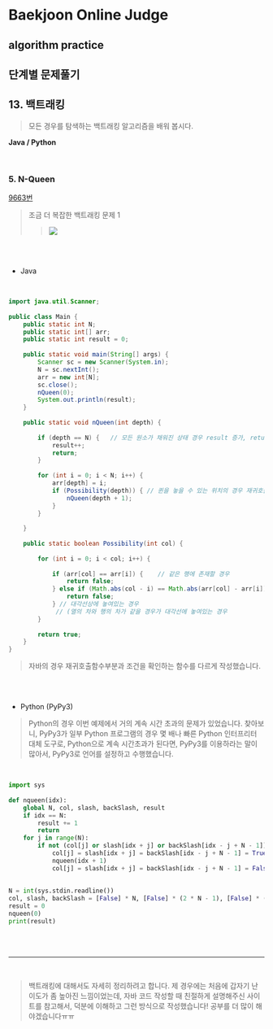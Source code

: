 # Baekjoon Online Judge

## algorithm practice

## 단계별 문제풀기

## 13. 백트래킹

> 모든 경우를 탐색하는 백트래킹 알고리즘을 배워 봅시다.

**Java / Python**

<br>

### 5. N-Queen
[9663번](https://www.acmicpc.net/problem/9663) 
> 조금 더 복잡한 백트래킹 문제 1
>> ![](https://images.velog.io/images/jini_eun/post/8310731b-b20d-40b3-af5e-132b2b87ff32/image.png)


<br><br>

- Java
<br>

```java
import java.util.Scanner;
 
public class Main {
	public static int N;
	public static int[] arr;
	public static int result = 0;
 
	public static void main(String[] args) {
		Scanner sc = new Scanner(System.in);
		N = sc.nextInt();
		arr = new int[N];
		sc.close();
		nQueen(0);
		System.out.println(result);
	}
 
	public static void nQueen(int depth) {
	
		if (depth == N) {	// 모든 원소가 채워진 상태 경우 result 증가, return 
			result++;
			return;
		}
 
		for (int i = 0; i < N; i++) {
			arr[depth] = i;
			if (Possibility(depth)) { // 퀸을 놓을 수 있는 위치의 경우 재귀호출
				nQueen(depth + 1);
			}
		}
 
	}
 
	public static boolean Possibility(int col) {
 
		for (int i = 0; i < col; i++) {
			
			if (arr[col] == arr[i]) {    // 같은 행에 존재할 경우
				return false;
			} else if (Math.abs(col - i) == Math.abs(arr[col] - arr[i])) {
				return false;
			} // 대각선상에 놓여있는 경우
			 // (열의 차와 행의 차가 같을 경우가 대각선에 놓여있는 경우
		}
		
		return true;
	}
}
```
> 자바의 경우 재귀호출함수부분과 조건을 확인하는 함수를 다르게 작성했습니다.


<br><br>

- Python (PyPy3)
> Python의 경우 이번 예제에서 거의 계속 시간 초과의 문제가 있었습니다. 찾아보니,  PyPy3가 일부 Python 프로그램의 경우 몇 배나 빠른 Python 인터프리터 대체 도구로, Python으로 계속 시간초과가 된다면, PyPy3를 이용하라는 말이 많아서, PyPy3로 언어를 설정하고 수행했습니다. 

<br>

```python
import sys
 
def nqueen(idx):
    global N, col, slash, backSlash, result
    if idx == N:
        result += 1
        return
    for j in range(N):
        if not (col[j] or slash[idx + j] or backSlash[idx - j + N - 1]):
            col[j] = slash[idx + j] = backSlash[idx - j + N - 1] = True
            nqueen(idx + 1)
            col[j] = slash[idx + j] = backSlash[idx - j + N - 1] = False
 
 
N = int(sys.stdin.readline())
col, slash, backSlash = [False] * N, [False] * (2 * N - 1), [False] * (2 * N - 1)
result = 0
nqueen(0)
print(result)
```

<br><br>

---

<br>

> 백트래킹에 대해서도 자세히 정리하려고 합니다.
제 경우에는 처음에 갑자기 난이도가 좀 높아진 느낌이었는데, 자바 코드 작성할 때 친절하게 설명해주신 사이트를 참고해서, 덕분에 이해하고 그런 방식으로 작성했습니다! 공부를 더 많이 해야겠습니다ㅠㅠ
